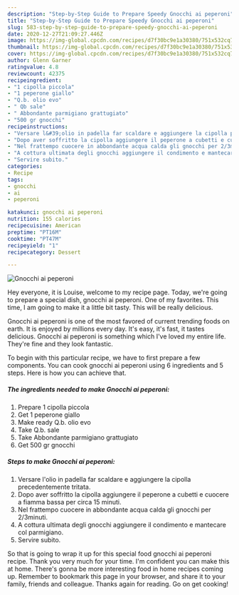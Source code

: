 ```yaml
---
description: "Step-by-Step Guide to Prepare Speedy Gnocchi ai peperoni"
title: "Step-by-Step Guide to Prepare Speedy Gnocchi ai peperoni"
slug: 583-step-by-step-guide-to-prepare-speedy-gnocchi-ai-peperoni
date: 2020-12-27T21:09:27.446Z
image: https://img-global.cpcdn.com/recipes/d7f30bc9e1a30380/751x532cq70/gnocchi-ai-peperoni-recipe-main-photo.jpg
thumbnail: https://img-global.cpcdn.com/recipes/d7f30bc9e1a30380/751x532cq70/gnocchi-ai-peperoni-recipe-main-photo.jpg
cover: https://img-global.cpcdn.com/recipes/d7f30bc9e1a30380/751x532cq70/gnocchi-ai-peperoni-recipe-main-photo.jpg
author: Glenn Garner
ratingvalue: 4.8
reviewcount: 42375
recipeingredient:
- "1 cipolla piccola"
- "1 peperone giallo"
- "Q.b. olio evo"
- " Qb sale"
- " Abbondante parmigiano grattugiato"
- "500 gr gnocchi"
recipeinstructions:
- "Versare l&#39;olio in padella far scaldare e aggiungere la cipolla precedentemente tritata."
- "Dopo aver soffritto la cipolla aggiungere il peperone a cubetti e cuocere a fiamma bassa per circa 15 minuti."
- "Nel frattempo cuocere in abbondante acqua calda gli gnocchi per 2/3minuti."
- "A cottura ultimata degli gnocchi aggiungere il condimento e mantecare col parmigiano."
- "Servire subito."
categories:
- Recipe
tags:
- gnocchi
- ai
- peperoni

katakunci: gnocchi ai peperoni 
nutrition: 155 calories
recipecuisine: American
preptime: "PT16M"
cooktime: "PT47M"
recipeyield: "1"
recipecategory: Dessert

---
```



![Gnocchi ai peperoni](https://img-global.cpcdn.com/recipes/d7f30bc9e1a30380/751x532cq70/gnocchi-ai-peperoni-recipe-main-photo.jpg)

Hey everyone, it is Louise, welcome to my recipe page. Today, we're going to prepare a special dish, gnocchi ai peperoni. One of my favorites. This time, I am going to make it a little bit tasty. This will be really delicious.

Gnocchi ai peperoni is one of the most favored of current trending foods on earth. It is enjoyed by millions every day. It's easy, it's fast, it tastes delicious. Gnocchi ai peperoni is something which I've loved my entire life. They're fine and they look fantastic.




To begin with this particular recipe, we have to first prepare a few components. You can cook gnocchi ai peperoni using 6 ingredients and 5 steps. Here is how you can achieve that.

<!--inarticleads1-->

##### The ingredients needed to make Gnocchi ai peperoni:

1. Prepare 1 cipolla piccola
1. Get 1 peperone giallo
1. Make ready Q.b. olio evo
1. Take  Q.b. sale
1. Take  Abbondante parmigiano grattugiato
1. Get 500 gr gnocchi




<!--inarticleads2-->

##### Steps to make Gnocchi ai peperoni:

1. Versare l&#39;olio in padella far scaldare e aggiungere la cipolla precedentemente tritata.
1. Dopo aver soffritto la cipolla aggiungere il peperone a cubetti e cuocere a fiamma bassa per circa 15 minuti.
1. Nel frattempo cuocere in abbondante acqua calda gli gnocchi per 2/3minuti.
1. A cottura ultimata degli gnocchi aggiungere il condimento e mantecare col parmigiano.
1. Servire subito.




So that is going to wrap it up for this special food gnocchi ai peperoni recipe. Thank you very much for your time. I'm confident you can make this at home. There's gonna be more interesting food in home recipes coming up. Remember to bookmark this page in your browser, and share it to your family, friends and colleague. Thanks again for reading. Go on get cooking!
